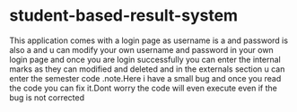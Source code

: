 # student-based-result-system
This application comes with a login page as username is a and password is also a and u can modify your own username and password in your own login page and once you are login successfully you can enter the internal marks as they can modified and deleted and in the externals section u can enter the semester code .note.Here i have a small bug and once you read the code you can fix it.Dont worry the code will even execute even if the bug is not corrected
